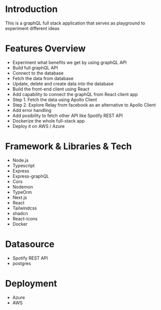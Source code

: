 # Introduction
This is a graphQL full stack application that serves as playground to experiment different ideas
# Features Overview
- Experiment what benefits we get by using graphQL API
- Build full graphQL API
- Connect to the database
- Fetch the data from database
- Update, delete and create data into the database
- Build the front-end client using React
- Add capability to connect the graphQL from React client app
- Step 1. Fetch the data using Apollo Client
- Step 2. Explore Relay from facebook as an alternative to Apollo Client
- Add error handling
- Add posibility to fetch other API like Spotify REST API
- Dockerize the whole full-stack app
- Deploy it on AWS / Azure
# Framework & Libraries & Tech
- Node.js
- Typescript
- Express
- Express-graphQL
- Cors
- Nodemon
- TypeOrm
- Next.js
- React
- Tailwindcss
- shadcn
- React-icons
- Docker
# Datasource
  - Spotify REST API
  - postgres
# Deployment
  - Azure
  - AWS
    
  
